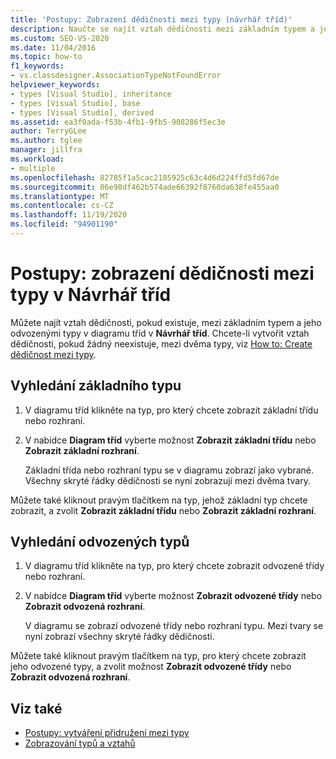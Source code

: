 ```yaml
---
title: 'Postupy: Zobrazení dědičnosti mezi typy (návrhář tříd)'
description: Naučte se najít vztah dědičnosti mezi základním typem a jeho odvozenými typy v diagramu tříd v Návrhář tříd.
ms.custom: SEO-VS-2020
ms.date: 11/04/2016
ms.topic: how-to
f1_keywords:
- vs.classdesigner.AssociationTypeNotFoundError
helpviewer_keywords:
- types [Visual Studio], inheritance
- types [Visual Studio], base
- types [Visual Studio], derived
ms.assetid: ea3f0ada-f53b-4fb1-9fb5-908286f5ec3e
author: TerryGLee
ms.author: tglee
manager: jillfra
ms.workload:
- multiple
ms.openlocfilehash: 82785f1a5cac2185925c63c4d6d224ffd5fd67de
ms.sourcegitcommit: 86e98df462b574ade66392f8760da638fe455aa0
ms.translationtype: MT
ms.contentlocale: cs-CZ
ms.lasthandoff: 11/19/2020
ms.locfileid: "94901190"
---
```

# <a name="how-to-view-inheritance-between-types-in-class-designer"></a>Postupy: zobrazení dědičnosti mezi typy v Návrhář tříd

Můžete najít vztah dědičnosti, pokud existuje, mezi základním typem a jeho odvozenými typy v diagramu tříd v **Návrhář tříd**. Chcete-li vytvořit vztah dědičnosti, pokud žádný neexistuje, mezi dvěma typy, viz [How to: Create dědičnost mezi typy](how-to-create-inheritance-between-types.md).

## <a name="to-find-the-base-type"></a>Vyhledání základního typu

1. V diagramu tříd klikněte na typ, pro který chcete zobrazit základní třídu nebo rozhraní.

2. V nabídce **Diagram tříd** vyberte možnost **Zobrazit základní třídu** nebo **Zobrazit základní rozhraní**.

     Základní třída nebo rozhraní typu se v diagramu zobrazí jako vybrané. Všechny skryté řádky dědičnosti se nyní zobrazují mezi dvěma tvary.

Můžete také kliknout pravým tlačítkem na typ, jehož základní typ chcete zobrazit, a zvolit **Zobrazit základní třídu** nebo **Zobrazit základní rozhraní**.

## <a name="to-find-the-derived-types"></a>Vyhledání odvozených typů

1. V diagramu tříd klikněte na typ, pro který chcete zobrazit odvozené třídy nebo rozhraní.

2. V nabídce **Diagram tříd** vyberte možnost **Zobrazit odvozené třídy** nebo **Zobrazit odvozená rozhraní**.

     V diagramu se zobrazí odvozené třídy nebo rozhraní typu. Mezi tvary se nyní zobrazí všechny skryté řádky dědičnosti.

Můžete také kliknout pravým tlačítkem na typ, pro který chcete zobrazit jeho odvozené typy, a zvolit možnost **Zobrazit odvozené třídy** nebo **Zobrazit odvozená rozhraní**.

## <a name="see-also"></a>Viz také

- [Postupy: vytváření přidružení mezi typy](how-to-create-associations-between-types.md)
- [Zobrazování typů a vztahů](designing-and-viewing-classes-and-types.md)
